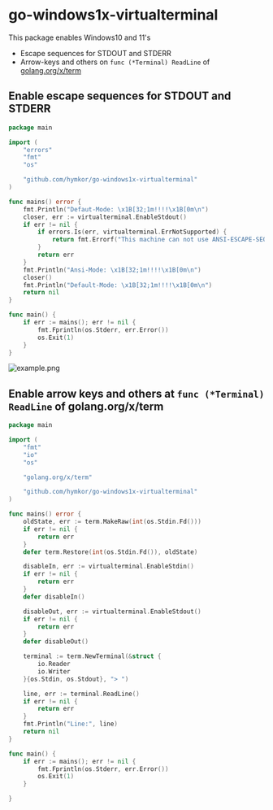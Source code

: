go-windows1x-virtualterminal
=============================

This package enables Windows10 and 11's

- Escape sequences for STDOUT and STDERR
- Arrow-keys and others on `func (*Terminal) ReadLine` of [golang.org/x/term](https://pkg.go.dev/golang.org/x/term)

Enable escape sequences for STDOUT and STDERR
---------------------------------------

```examples/example.go
package main

import (
    "errors"
    "fmt"
    "os"

    "github.com/hymkor/go-windows1x-virtualterminal"
)

func mains() error {
    fmt.Println("Defaut-Mode: \x1B[32;1m!!!!\x1B[0m\n")
    closer, err := virtualterminal.EnableStdout()
    if err != nil {
        if errors.Is(err, virtualterminal.ErrNotSupported) {
            return fmt.Errorf("This machine can not use ANSI-ESCAPE-SEQUENCE: %w", err)
        }
        return err
    }
    fmt.Println("Ansi-Mode: \x1B[32;1m!!!!\x1B[0m\n")
    closer()
    fmt.Println("Default-Mode: \x1B[32;1m!!!!\x1B[0m\n")
    return nil
}

func main() {
    if err := mains(); err != nil {
        fmt.Fprintln(os.Stderr, err.Error())
        os.Exit(1)
    }
}
```

![example.png](./example.png)

Enable arrow keys and others at `func (*Terminal) ReadLine` of golang.org/x/term
-------------------------------------------------------------------------

```examples/example2.go
package main

import (
    "fmt"
    "io"
    "os"

    "golang.org/x/term"

    "github.com/hymkor/go-windows1x-virtualterminal"
)

func mains() error {
    oldState, err := term.MakeRaw(int(os.Stdin.Fd()))
    if err != nil {
        return err
    }
    defer term.Restore(int(os.Stdin.Fd()), oldState)

    disableIn, err := virtualterminal.EnableStdin()
    if err != nil {
        return err
    }
    defer disableIn()

    disableOut, err := virtualterminal.EnableStdout()
    if err != nil {
        return err
    }
    defer disableOut()

    terminal := term.NewTerminal(&struct {
        io.Reader
        io.Writer
    }{os.Stdin, os.Stdout}, "> ")

    line, err := terminal.ReadLine()
    if err != nil {
        return err
    }
    fmt.Println("Line:", line)
    return nil
}

func main() {
    if err := mains(); err != nil {
        fmt.Fprintln(os.Stderr, err.Error())
        os.Exit(1)
    }

}
```
